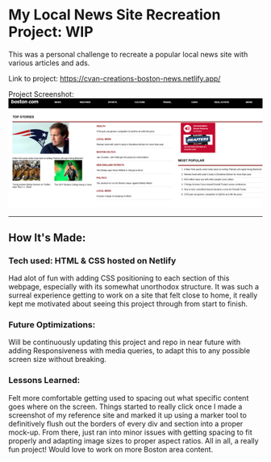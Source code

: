 # My Local News Site Recreation Project: WIP

This was a personal challenge to recreate a popular local news site with various articles and ads.

Link to project: https://cvan-creations-boston-news.netlify.app/

Project Screenshot: ![](https://github.com/CodingWCal/web-design-projects/blob/main/Boston.com%20News%20Responsive/boston-news-screenshot.png)

---

## How It's Made:

### Tech used: HTML & CSS hosted on Netlify

Had alot of fun with adding CSS positioning to each section of this webpage, especially with its somewhat unorthodox structure. It was such a surreal experience getting to work on a site that felt close to home, it really kept me motivated about seeing this project through from start to finish.

### Future Optimizations:
Will be continuously updating this project and repo in near future with adding Responsiveness with media queries, to adapt this to any possible screen size without breaking.

### Lessons Learned:
Felt more comfortable getting used to spacing out what specific content goes where on the screen. Things started to really click once I made a screenshot of my reference site and marked it up using a marker tool to definitively flush out the borders of every div and section into a proper mock-up. From there, just ran into minor issues with getting spacing to fit properly and adapting image sizes to proper aspect ratios. All in all, a really fun project! Would love to work on more Boston area content.
